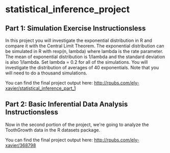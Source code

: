# statistical_inference_project

## Part 1: Simulation Exercise Instructionsless 

In this project you will investigate the exponential distribution in R and compare it with the Central Limit Theorem. The exponential distribution can be simulated in R with rexp(n, lambda) where lambda is the rate parameter. The mean of exponential distribution is 1/lambda and the standard deviation is also 1/lambda. Set lambda = 0.2 for all of the simulations. You will investigate the distribution of averages of 40 exponentials. Note that you will need to do a thousand simulations.

You can find the final project output here: http://rpubs.com/ely-xavier/statistical_inference_part_1

## Part 2: Basic Inferential Data Analysis Instructionsless 

Now in the second portion of the project, we're going to analyze the ToothGrowth data in the R datasets package.

You can find the final project output here: http://rpubs.com/ely-xavier/368798
